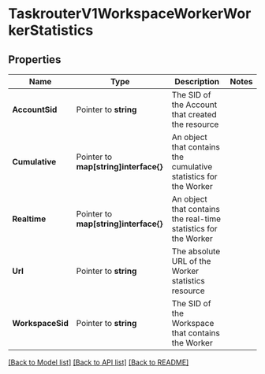 # TaskrouterV1WorkspaceWorkerWorkerStatistics

## Properties
Name | Type | Description | Notes
------------ | ------------- | ------------- | -------------
**AccountSid** | Pointer to **string** | The SID of the Account that created the resource |
**Cumulative** | Pointer to **map[string]interface{}** | An object that contains the cumulative statistics for the Worker |
**Realtime** | Pointer to **map[string]interface{}** | An object that contains the real-time statistics for the Worker |
**Url** | Pointer to **string** | The absolute URL of the Worker statistics resource |
**WorkspaceSid** | Pointer to **string** | The SID of the Workspace that contains the Worker |

[[Back to Model list]](../README.md#documentation-for-models) [[Back to API list]](../README.md#documentation-for-api-endpoints) [[Back to README]](../README.md)


